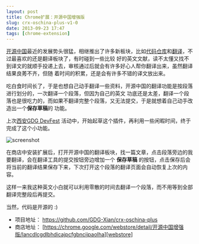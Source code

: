 ```yaml
---
layout: post
title: Chrome扩展：开源中国增强版
slug: crx-oschina-plus-v1-0
date: 2013-09-23 17:47
tags: [chrome-extension]
---
```


[开源中国]最近的发展势头很猛，相继推出了许多新板块，比如[代码仓库]和[翻译]，不过最喜欢的还是翻译板块了，有时碰到一些比较
好的英文文献，读不太懂又找不到译文的就顺手投递上去，审核通过后就会有许多好心人帮你翻译出来，虽然翻译结果良莠不齐，但随
着时间的积累，还是会有许多不错的译文放出来。

吃白食时间长了，于是也想自己动手翻译一些资料，开源中国的翻译功能是按段落进行划分的，一次翻译一个段落，但因为自己的英文
功底还是太差，翻译一个段落也是很吃力的，而如果不翻译完整个段落，又无法提交，于是就想着自己动手改造出一个**保存草稿**的
功能。

上次[西安GDG DevFest][devfest] 活动中，开始起草这个插件，再利用一些闲暇时间，终于完成了这个小功能。

![screenshot](http://pic.yupoo.com/greatghoul_v/DbryYjhZ/LIi4N.png)

在商店中安装扩展后，打开开源中国的翻译板块，找一篇文章，点击段落旁边的我要翻译，会在翻译工具的提交按钮旁边增加一个
**保存草稿** 的按钮，点击保存后会将当前的翻译结果保存下来，下次打开这个段落的翻译页面会自动恢复上次的内容。

这样一来我这种英文小白就可以利用零散的时间去翻译一个段落，而不用等到全部翻译完整段后再提交。

当然，代码是开源的 :)

 * 项目地址： <https://github.com/GDG-Xian/crx-oschina-plus>
 * 商店地址： [https://chrome.google.com/webstore/detail/开源中国增强版/lancdlcgdlbhdicajpcfgbncijpaolha][webstore]

[开源中国]: http://www.oschina.net/
[代码仓库]: http://git.oschina.net/
[翻译]: http://www.oschina.net/translate/
[devfest]: https://plus.google.com/photos/107383738221775294288/albums/5924033235835155313?sqi=111347222679273125825&sqsi=b6e64350-0acb-4523-8d13-ebd7806463e6
[webstore]: https://chrome.google.com/webstore/detail/%E5%BC%80%E6%BA%90%E4%B8%AD%E5%9B%BD%E5%A2%9E%E5%BC%BA%E7%89%88/lancdlcgdlbhdicajpcfgbncijpaolha

